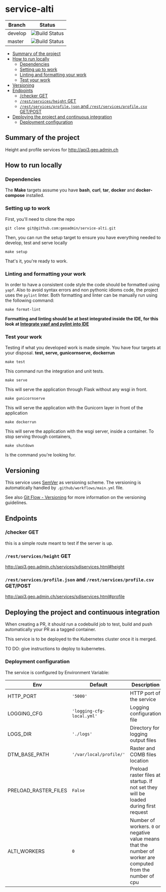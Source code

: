 # service-alti

| Branch | Status |
|--------|-----------|
| develop | ![Build Status](https://codebuild.eu-central-1.amazonaws.com/badges?uuid=eyJlbmNyeXB0ZWREYXRhIjoiUzFGKzRsYzJaVzdQVTd5VHR0Sng3VEo5dk9uMDYwNUZWcmtMV0pQaGdEcCtJZStxN0YyU3E2ZERxVThLK0lXczNEVG51c0RGSm9pU0NiNHA2L0lGZDdVPSIsIml2UGFyYW1ldGVyU3BlYyI6IjJ6cnVFeVo3V3RPMnJXZlMiLCJtYXRlcmlhbFNldFNlcmlhbCI6MX0%3D&branch=develop) |
| master | ![Build Status](https://codebuild.eu-central-1.amazonaws.com/badges?uuid=eyJlbmNyeXB0ZWREYXRhIjoiUzFGKzRsYzJaVzdQVTd5VHR0Sng3VEo5dk9uMDYwNUZWcmtMV0pQaGdEcCtJZStxN0YyU3E2ZERxVThLK0lXczNEVG51c0RGSm9pU0NiNHA2L0lGZDdVPSIsIml2UGFyYW1ldGVyU3BlYyI6IjJ6cnVFeVo3V3RPMnJXZlMiLCJtYXRlcmlhbFNldFNlcmlhbCI6MX0%3D&branch=master) |

- [Summary of the project](#summary-of-the-project)
- [How to run locally](#how-to-run-locally)
  - [Dependencies](#dependencies)
  - [Setting up to work](#setting-up-to-work)
  - [Linting and formatting your work](#linting-and-formatting-your-work)
  - [Test your work](#test-your-work)
- [Versioning](#versioning)
- [Endpoints](#endpoints)
  - [/checker GET](#checker-get)
  - [`/rest/services/height` GET](#restservicesheight-get)
  - [`/rest/services/profile.json` and `/rest/services/profile.csv` GET/POST](#restservicesprofilejson-and-restservicesprofilecsv-getpost)
- [Deploying the project and continuous integration](#deploying-the-project-and-continuous-integration)
  - [Deployment configuration](#deployment-configuration)

## Summary of the project

Height and profile services for http://api3.geo.admin.ch

## How to run locally

### Dependencies

The **Make** targets assume you have **bash**, **curl**, **tar**, **docker** and **docker-compose** installed.

### Setting up to work

First, you'll need to clone the repo

    git clone git@github.com:geoadmin/service-alti.git

Then, you can run the setup target to ensure you have everything needed to develop, test and serve locally

    make setup

That's it, you're ready to work.

### Linting and formatting your work

In order to have a consistent code style the code should be formatted using `yapf`. Also to avoid syntax errors and non
pythonic idioms code, the project uses the `pylint` linter. Both formatting and linter can be manually run using the
following command:

    make format-lint

**Formatting and linting should be at best integrated inside the IDE, for this look at
[Integrate yapf and pylint into IDE](https://github.com/geoadmin/doc-guidelines/blob/master/PYTHON.md#yapf-and-pylint-ide-integration)**

### Test your work

Testing if what you developed work is made simple. You have four targets at your disposal. **test, serve, gunicornserve, dockerrun**

    make test

This command run the integration and unit tests.

    make serve

This will serve the application through Flask without any wsgi in front.

    make gunicornserve

This will serve the application with the Gunicorn layer in front of the application

    make dockerrun

This will serve the application with the wsgi server, inside a container.
To stop serving through containers,

    make shutdown

Is the command you're looking for.

## Versioning

This service uses [SemVer](https://semver.org/) as versioning scheme. The versioning is automatically handled by `.github/workflows/main.yml` file.

See also [Git Flow - Versioning](https://github.com/geoadmin/doc-guidelines/blob/master/GIT_FLOW.md#versioning) for more information on the versioning guidelines.

## Endpoints

### /checker GET

this is a simple route meant to test if the server is up.

### `/rest/services/height` GET

http://api3.geo.admin.ch/services/sdiservices.html#height

### `/rest/services/profile.json` and `/rest/services/profile.csv` GET/POST

http://api3.geo.admin.ch/services/sdiservices.html#profile

## Deploying the project and continuous integration

When creating a PR, it should run a codebuild job to test, build and push automatically your PR as a tagged container.

This service is to be deployed to the Kubernetes cluster once it is merged.

TO DO: give instructions to deploy to kubernetes.

### Deployment configuration

The service is configured by Environment Variable:

| Env                  | Default                   | Description                            |
|----------------------|---------------------------|----------------------------------------|
| HTTP_PORT            | `'5000'`                  | HTTP port of the service               |
| LOGGING_CFG          | `'logging-cfg-local.yml'` | Logging configuration file             |
| LOGS_DIR             | `'./logs'`                | Directory for logging output files     |
| DTM_BASE_PATH        | `'/var/local/profile/'`   | Raster and COMB files location         |
| PRELOAD_RASTER_FILES | `False`                   | Preload raster files at startup. If not set they will be loaded during first request |
| ALTI_WORKERS         | `0`                       | Number of workers. `0` or negative value means that the number of worker are computed from the number of cpu |
